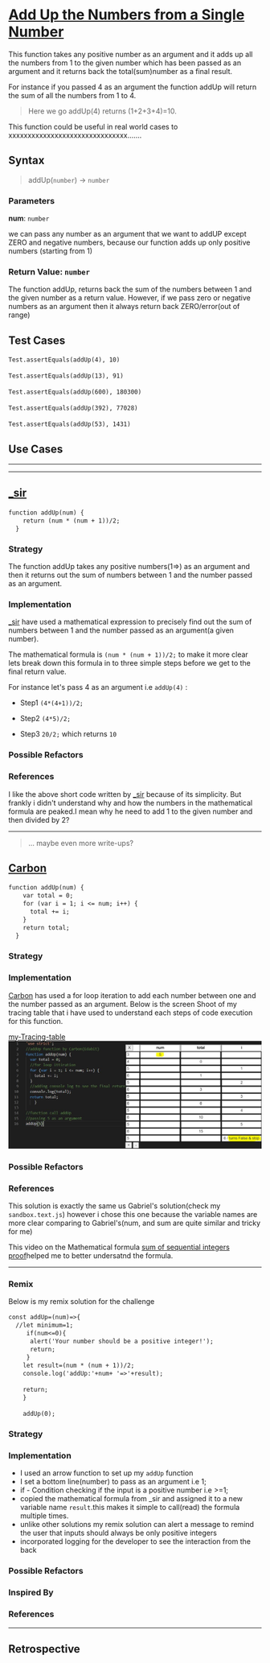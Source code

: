 # [Add Up the Numbers from a Single Number](https://edabit.com/challenge/4gzDuDkompAqujpRi)

<!--
  describe the function's behavior in your own words.
  explain why someone might want to use this function
-->

This function takes any positive number as an argument and it adds up all the numbers from 1 to the given number which has been passed as an argument and it returns back the total(sum)number as a final result.

For instance if you passed 4 as an argument the function addUp will return the sum of all the numbers from 1 to 4.

> Here we go addUp(4) returns (1+2+3+4)=10.

This function could be useful in real world cases to xxxxxxxxxxxxxxxxxxxxxxxxxxxxxxx.......


## Syntax

> addUp(`number`) -> `number`

### Parameters

**num**: `number`

<!--
  describe the parameter
-->
we can pass any number as an argument that we want to addUP except ZERO and negative numbers, because our function adds up only positive numbers (starting from 1)
### Return Value: `number`

<!--
  describe the return value
-->
The function addUp, returns back the sum of the numbers between 1 and the given number as a return value.
However, if we pass zero or negative numbers as an argument then it always return back ZERO/error(out of range)

## Test Cases

<!--
  copy in the test cases from the original challenge

  if you write your own test cases in a sandbox file, include those too
-->

```
Test.assertEquals(addUp(4), 10)

Test.assertEquals(addUp(13), 91)

Test.assertEquals(addUp(600), 180300)

Test.assertEquals(addUp(392), 77028)

Test.assertEquals(addUp(53), 1431)

```

## Use Cases

<!--
  write a minimum of 2 use cases to show this functions behavior.

  try to find interesting _edge cases_, it's good for you ;)
  an edge case is when a function behaves different than you'd expect.
  This will help you and others better understand the function.

  https://www.geeksforgeeks.org/dont-forget-edge-cases/
-->

---

---

<!-- copy this section for every solution you study -->



## [_sir](https://edabit.com/user/F7iZc3vpy7d9ALD6D)

<!-- paste the solution here -->

```
function addUp(num) {
    return (num * (num + 1))/2;
  }
```

### Strategy

<!--
  Describe what strategy they used to pass this challenge.
  Careful! your strategy description should not mention
    the code they wrote to solve the challenge.

  Practice describing their strategy at a higher level:
  a simple way to understand strategy is to think of the important steps
  between the argument values and the return values.

  For example if they use a `for` loop
  you won't mention that `i` was incremented,
  but you might mention how the final result changes at each iteration.
-->
The function addUp takes any positive numbers(1=>) as an argument and then it returns out the sum of numbers between 1 and the number passed as an argument.

### Implementation

<!--
  Describe the solution written by this user.
  How did they use JS to implement their strategy?
  What language features did they use?
  What decisions do you think they made and why?
-->
 [_sir](https://edabit.com/user/F7iZc3vpy7d9ALD6D) have used a mathematical expression to precisely find out the sum of numbers between 1 and the number passed as an argument(a given number).

 The mathematical formula is `(num * (num + 1))/2;`
 to make it more clear lets break down this formula in to three simple steps before we get to the final return value.

For instance let's pass 4 as an argument i.e `addUp(4)` :

  - Step1 `(4*(4+1))/2;`

  - Step2 `(4*5)/2;`

  - Step3 `20/2;` which returns `10`


### Possible Refactors

<!--
  List a couple changes you could make in their code without changing their strategy.
  For example:
    `while` loops and `for` loops can often be interchanged.
    `if else`, `switch case` and `_ ? _ : _` can sometimes be interchanged.

  You don't need to actually rewrite the function.
  The goal of this section is that you exploring different JS language features
  and think of different ways to implement the same strategy.
-->

### References

<!--
  links that helped you to understand this solution or to think of possible refactors
-->
I  like the above short code written by [_sir](https://edabit.com/user/F7iZc3vpy7d9ALD6D) because of its simplicity.
But frankly i didn't understand why and how the numbers in the mathematical formula are peaked.I mean why he need to add 1 to the given number and then divided by 2?

---

> ... maybe even more write-ups?


## [Carbon](https://edabit.com/user/2PaATWytPkFGENDqK)

<!-- paste the solution here -->

```
function addUp(num) {
    var total = 0;
    for (var i = 1; i <= num; i++) {
      total += i;
    }
    return total;
  }
```

### Strategy

<!--
  Describe what strategy they used to pass this challenge.
  Careful! your strategy description should not mention
    the code they wrote to solve the challenge.

  Practice describing their strategy at a higher level:
  a simple way to understand strategy is to think of the important steps
  between the argument values and the return values.

  For example if they use a `for` loop
  you won't mention that `i` was incremented,
  but you might mention how the final result changes at each iteration.
-->

### Implementation

<!--
  Describe the solution written by this user.
  How did they use JS to implement their strategy?
  What language features did they use?
  What decisions do you think they made and why?
-->
[Carbon](https://edabit.com/user/2PaATWytPkFGENDqK) has used a for loop iteration to add each number between one and the number passed as an argument.
Below is the screen Shoot of my tracing table that i have used to understand each steps of code execution for this function.

[my-Tracing-table](https://github.com/Mika215/solution-write-ups/blob/master/add-up-numbers-single-number/carbon-addup-tracing-table.JPG )
![Alt](https://github.com/Mika215/solution-write-ups/blob/master/add-up-numbers-single-number/carbon-addup-tracing-table.JPG "Tracing table")


### Possible Refactors
<!--
  List a couple changes you could make in their code without changing their strategy.
  For example:
    `while` loops and `for` loops can often be interchanged.
    `if else`, `switch case` and `_ ? _ : _` can sometimes be interchanged.

  You don't need to actually rewrite the function.
  The goal of this section is that you exploring different JS language features
  and think of different ways to implement the same strategy.
-->

### References
This solution is exactly the same us Gabriel's solution(check my `sandbox.text.js`) however i chose this one
because the variable names are more clear comparing to Gabriel's(num, and sum are quite similar and tricky for me) 
<!--
  links that helped you to understand this solution or to think of possible refactors-->

  This video on the Mathematical formula [sum of sequential integers proof](https://www.youtube.com/watch?v=tpkzn2e5mtI)helped me to better undersatnd the formula.

---

### Remix

<!-- paste your remixed solution here -->
Below is my remix solution for the challenge


```
const addUp=(num)=>{
  //let minimum=1;  
     if(num<=0){
      alert('Your number should be a positive integer!');
      return;
     }
    let result=(num * (num + 1))/2;
    console.log('addUp:'+num+ '=>'+result); 

    return;
    }
    
    addUp(0);
```

### Strategy

### Implementation
- I used an arrow function to set up my `addUp` function
- I set a bottom line(number) to pass as an argument i.e 1;
- if - Condition checking if the input is a positive number i.e >=1;
- copied the mathematical formula from _sir and assigned it to a new variable name `result`.this makes it simple to call(read) the formula multiple times.
- unlike other solutions my remix solution can alert a message to remind the user that inputs should always be only positive integers
- incorporated logging for the developer to see the interaction from the back



### Possible Refactors

### Inspired By

<!--
  which solutions inspired your solution?
  what did you take from each one?
-->

### References

---

## Retrospective

<!--
  write any notes to help you review this exercise later, and to help others' study it.

  this might include:

  - good ideas to use later in your own code
  - less good ideas to avoid in your own code
  - new vocabulary you learned
  - the most important thing(s) you learned
  - something that you still don't understand but want to keep studying
  - something that surprised you
  - tricks you will want to remember and use later
-->
